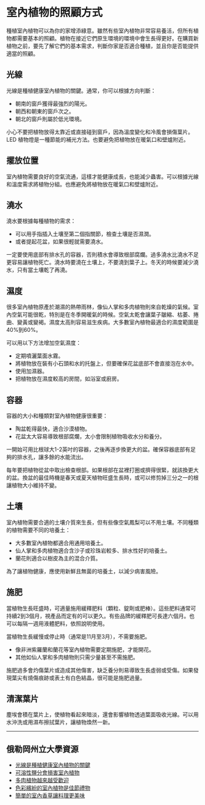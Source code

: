 # 室內植物的照顧方式

種植室內植物可以為你的家增添綠意。雖然有些室內植物非常容易養活，但所有植物都需要基本的照顧。植物在接近它們原生環境的環境中會生長得更好。在購買新植物之前，要先了解它們的基本需求，判斷你家是否適合種植，並且你是否能提供適當的照顧。

## 光線

光線是種植健康室內植物的關鍵。通常，你可以根據方向判斷：

- 朝南的窗戶獲得最強烈的陽光。
- 朝西和朝東的窗戶次之。
- 朝北的窗戶則屬於低光環境。

小心不要把植物放得太靠近或直接碰到窗戶，因為溫度變化和冷風會損傷葉片。LED 植物燈是一種節能的補光方法。也要避免把植物放在暖氣口和壁爐附近。

## 擺放位置

室內植物需要良好的空氣流通，這樣才能健康成長，也能減少蟲害。可以根據光線和溫度需求將植物分組。也應避免將植物放在暖氣口和壁爐附近。

## 澆水

澆水要根據每種植物的需求：

- 可以用手指插入土壤至第二個指關節，檢查土壤是否濕潤。
- 或者提起花盆，如果很輕就需要澆水。

一定要使用底部有排水孔的容器，否則積水會導致根部腐爛。過多澆水比澆水不足更容易讓植物死亡。澆水時要澆在土壤上，不要澆到葉子上。冬天的時候要減少澆水，只有當土壤乾了再澆。

## 濕度

很多室內植物原產於潮濕的熱帶雨林，像仙人掌和多肉植物則來自乾燥的氣候。室內空氣可能很乾，特別是在冬季開暖氣的時候。空氣太乾會讓葉子皺縮、枯萎、捲曲、變黃或變褐。濕度太高則容易滋生疾病。大多數室內植物最適合的濕度範圍是40%到60%。

可以用以下方法增加空氣濕度：

- 定期噴灑葉面水霧。
- 將植物放在裝有小石頭和水的托盤上，但要確保花盆底部不會直接泡在水中。
- 使用加濕器。
- 把植物放在濕度較高的房間，如浴室或廚房。

## 容器

容器的大小和種類對室內植物健康很重要：

- 陶盆乾得最快，適合沙漠植物。
- 花盆太大容易導致根部腐爛，太小會限制植物吸收水分和養分。

一開始可用比根球大1-2英吋的容器，之後再逐步換更大的盆。確保容器底部有足夠的排水孔，讓多餘的水能流出。

每年要把植物從盆中取出檢查根部。如果根部在盆裡打圈或擠得很緊，就該換更大的盆。換盆的最佳時機是春天或夏天植物旺盛生長時，或可以修剪掉三分之一的根讓植物大小維持不變。

## 土壤

室內植物需要合適的土壤介質來生長，但有些像空氣鳳梨可以不用土壤。不同種類的植物需要不同的培養土：

- 大多數室內植物都適合用通用培養土。
- 仙人掌和多肉植物適合含沙子或珍珠岩較多、排水性好的培養土。
- 蘭花則適合以樹皮為主的混合介質。

為了讓植物健康，應使用新鮮且無菌的培養土，以減少病害風險。

## 施肥

當植物生長旺盛時，可適量施用緩釋肥料（顆粒、錠劑或肥棒）。這些肥料通常可持續2到3個月，視產品而定有的可以更久。有些品牌的緩釋肥可長達六個月。也可以每隔一週用液體肥料，依照說明使用。

當植物生長緩慢或停止時（通常是11月至3月），不需要施肥。

- 像非洲紫羅蘭和蘭花等室內植物需要定期施肥，才能開花。
- 其他如仙人掌和多肉植物則只需少量甚至不需施肥。

施肥過多會灼傷葉片或造成其他傷害，缺乏養分則易導致生長虛弱或受傷。如果發現葉尖有燒傷痕跡或表土有白色結晶，很可能是施肥過量。

## 清潔葉片

塵埃會積在葉片上，使植物看起來暗淡，還會影響植物透過葉面吸收光線。可以用水沖洗或用濕布擦拭葉片，讓植物煥然一新。

---

## 俄勒岡州立大學資源

- [光線是種植健康室內植物的關鍵](https://extension.oregonstate.edu/news/light-exposure-key-growing-successful-houseplants)
- [可溶性鹽分會損害室內植物](https://extension.oregonstate.edu/news/soluble-salts-damaging-houseplants)
- [多肉植物越來越受歡迎](https://extension.oregonstate.edu/news/carefree-succulents-continue-grow-popularity)
- [色彩繽紛的室內植物是佳節禮物](https://extension.oregonstate.edu/news/colorful-indoor-plants-make-delightful-gifts-holidays)
- [簡單的室內香草讓料理更美味](https://extension.oregonstate.edu/news/pot-table-easy-indoor-herbs-spice-cooking)

